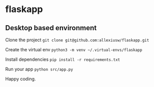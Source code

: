 # flaskapp

## Desktop based environment

Clone the project
`git clone git@github.com:allexiusw/flaskapp.git`

Create the virtual env
`python3 -m venv ~/.virtual-envs/flaskapp`

Install dependencies
`pip install -r requirements.txt`

Run your app
`python src/app.py`

Happy coding.
